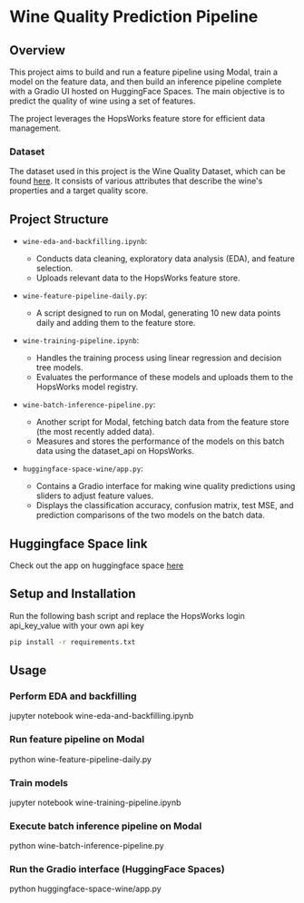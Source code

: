 # Wine Quality Prediction Pipeline

## Overview

This project aims to build and run a feature pipeline using Modal, train a model on the feature data, and then build an inference pipeline complete with a Gradio UI hosted on HuggingFace Spaces. The main objective is to predict the quality of wine using a set of features.

The project leverages the HopsWorks feature store for efficient data management. 

### Dataset

The dataset used in this project is the Wine Quality Dataset, which can be found [here](https://raw.githubusercontent.com/ID2223KTH/id2223kth.github.io/master/assignments/lab1/wine.csv). It consists of various attributes that describe the wine's properties and a target quality score.

## Project Structure

- `wine-eda-and-backfilling.ipynb`: 
  - Conducts data cleaning, exploratory data analysis (EDA), and feature selection.
  - Uploads relevant data to the HopsWorks feature store.

- `wine-feature-pipeline-daily.py`: 
  - A script designed to run on Modal, generating 10 new data points daily and adding them to the feature store.

- `wine-training-pipeline.ipynb`: 
  - Handles the training process using linear regression and decision tree models.
  - Evaluates the performance of these models and uploads them to the HopsWorks model registry.

- `wine-batch-inference-pipeline.py`: 
  - Another script for Modal, fetching batch data from the feature store (the most recently added data).
  - Measures and stores the performance of the models on this batch data using the dataset_api on HopsWorks.

- `huggingface-space-wine/app.py`:
  - Contains a Gradio interface for making wine quality predictions using sliders to adjust feature values.
  - Displays the classification accuracy, confusion matrix, test MSE, and prediction comparisons of the two models on the batch data.

## Huggingface Space link

Check out the app on huggingface space [here](https://huggingface.co/spaces/Mompansy/iris)

## Setup and Installation

Run the following bash script and replace the HopsWorks login api_key_value with your own api key

```bash
pip install -r requirements.txt
```

## Usage
### Perform EDA and backfilling
jupyter notebook wine-eda-and-backfilling.ipynb

### Run feature pipeline on Modal
python wine-feature-pipeline-daily.py

### Train models
jupyter notebook wine-training-pipeline.ipynb

### Execute batch inference pipeline on Modal
python wine-batch-inference-pipeline.py

### Run the Gradio interface (HuggingFace Spaces)
python huggingface-space-wine/app.py

